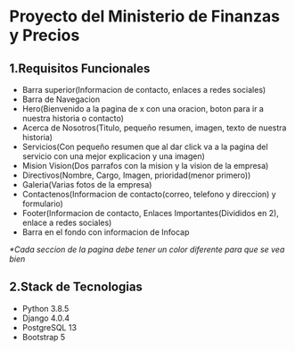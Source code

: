 # Proyecto del Ministerio de Finanzas y Precios

## 1.Requisitos Funcionales

-   Barra superior(Informacion de contacto, enlaces a redes sociales)
-   Barra de Navegacion
-   Hero(Bienvenido a la pagina de x con una oracion, boton para ir a nuestra historia o contacto)
-   Acerca de Nosotros(Titulo, pequeño resumen, imagen, texto de nuestra historia)
-   Servicios(Con pequeño resumen que al dar click va a la pagina del servicio con una mejor explicacion y una imagen)
-   Mision Vision(Dos parrafos con la mision y la vision de la empresa)
-   Directivos(Nombre, Cargo, Imagen, prioridad(menor primero))
-   Galeria(Varias fotos de la empresa)
-   Contactenos(Informacion de contacto(correo, telefono y direccion) y formulario)
-   Footer(Informacion de contacto, Enlaces Importantes(Divididos en 2), enlace a redes sociales)
-   Barra en el fondo con informacion de Infocap

_\*Cada seccion de la pagina debe tener un color diferente para que se vea bien_

## 2.Stack de Tecnologias

-   Python 3.8.5
-   Django 4.0.4
-   PostgreSQL 13
-   Bootstrap 5

